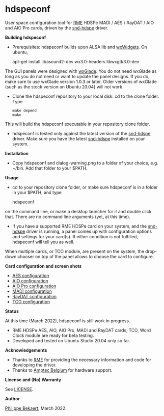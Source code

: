 # hdspeconf
User space configuration tool for [RME](http://www.rme-audio.com/) HDSPe MADI / AES / RayDAT / AIO and AIO Pro cards, driven by the [snd-hdspe](https://github.com/PhilippeBekaert/snd-hdspe) driver.

**Building hdspeconf**

- Prerequisites: hdspeconf builds upon ALSA lib and [wxWidgets](https://www.wxwidgets.org). On ubuntu, 

     apt-get install libasound2-dev wx3.0-headers libwxgtk3.0-dev

The GUI panels were designed with [wxGlade](http://wxglade.sourceforge.net). You do not need wxGlade as long as you do not need or want to update the panel designs. If you do, make sure to use wxGlade version 1.0.3 or later. Older versions of wxGlade (such as the stock version on Ubuntu 20.04) will not work.

- Clone the hdspeconf repository to your local disk. cd to the clone folder. Type

      make depend
      make
      
This will build the hdspeconf executable in your repository clone folder.

- hdspeconf is tested only against the latest version of the [snd-hdspe](https://github.com/PhilippeBekaert/snd-hdspe) 
driver. Make sure you have the latest [snd-hdspe](https://github.com/PhilippeBekaert/snd-hdspe) installed on your 
system.

**Installation**

- Copy hdspeconf and dialog-warning.png to a folder of your choice, e.g. ~/bin. Add that folder to your $PATH.

**Usage**

- cd to your repository clone folder, or make sure hdspeconf is in a folder in your $PATH, and type

     hdspeconf
     
on the command line, or make a desktop launcher for it and double click that. There are no command line arguments (yet, at this time).

- If you have a supported RME HDSPe card on your system, and the [snd-hdspe](https://github.com/PhilippeBekaert/snd-hdspe) driver is running, a panel comes up with configuration options and settings for your card(s). If either condition is not fulfilled, hdspeconf will
tell you as well.

When multiple cards, or TCO module, are present on the system, the drop-down chooser on top of the panel allows to choose the card to configure.

**Card configuration and screen shots**

- [AES configuration](doc/AES.md)
- [AIO configuration](doc/AIO.md)
- [AIO Pro configuration](doc/AIOPro.md)
- [MADI configuration](doc/MADI.md)
- [RayDAT configuration](doc/RayDAT.md)
- [TCO configuration](doc/TCO.md)

**Status**

At this time (March 2022), hdspeconf is still work in progress.
- RME HDSPe AES, AIO, AIO Pro, MADI and RayDAT cards, TCO, Word Clock module are ready for beta testing.
- Developed and tested on Ubuntu Studio 20.04 only so far.

**Acknowledgements**

- Thanks to [RME](http://www.rme-audio.com) for providing the necessary information and code for developing the driver.
- Thanks to [Amptec Belgium](http://www.amptec.be) for hardware support.


**License and (No) Warranty**

See [LICENSE](https://github.com/PhilippeBekaert/hdspeconf/blob/main/LICENSE).

**Author**

[Philippe Bekaert](mailto:linux@panokkel.be), March 2022.
      
      
